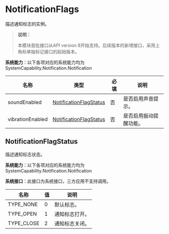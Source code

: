 # NotificationFlags

描述通知标志的实例。

> **说明：**
>
> 本模块首批接口从API version 8开始支持。后续版本的新增接口，采用上角标单独标记接口的起始版本。

**系统能力**：以下各项对应的系统能力均为SystemCapability.Notification.Notification

| 名称             | 类型                    | 必填 | 说明                               |
| ---------------- | ---------------------- | ---- | --------------------------------- |
| soundEnabled     | [NotificationFlagStatus](#notificationflagstatus) | 否   | 是否启用声音提示。                  |
| vibrationEnabled | [NotificationFlagStatus](#notificationflagstatus) | 否   | 是否启用振动提醒功能。               |


## NotificationFlagStatus

描述通知标志状态。

**系统能力**：以下各项对应的系统能力均为SystemCapability.Notification.Notification

**系统接口**：此接口为系统接口，三方应用不支持调用。

| 名称           | 值  | 说明                               |
| -------------- | --- | --------------------------------- |
| TYPE_NONE      | 0   | 默认标志。                         |
| TYPE_OPEN      | 1   | 通知标志打开。                     |
| TYPE_CLOSE     | 2   | 通知标志关闭。                     |
